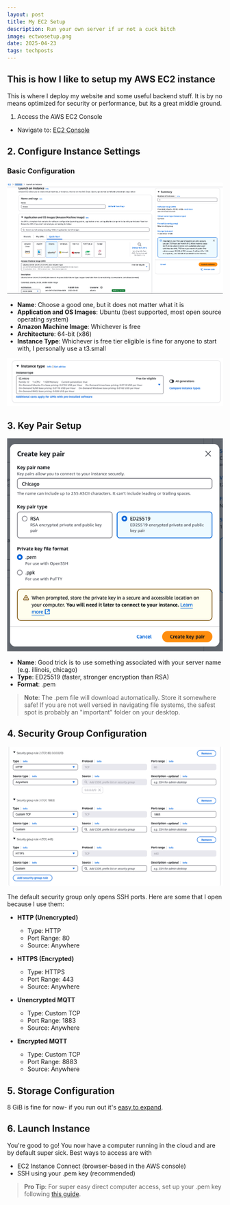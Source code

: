 ```yaml
---
layout: post
title: My EC2 Setup
description: Run your own server if ur not a cuck bitch
image: ectwosetup.png
date: 2025-04-23
tags: techposts
---
```


## This is how I like to setup my AWS EC2 instance

This is where I deploy my website and some useful backend stuff. It is by no means optimized for security or performance, but its a great middle ground.

1. Access the AWS EC2 Console

- Navigate to: [EC2 Console](https://us-east-2.console.aws.amazon.com/ec2/home)

## 2. Configure Instance Settings

### Basic Configuration

![Basic Configuration Settings](./basic_config.png)

- **Name**: Choose a good one, but it does not matter what it is
- **Application and OS Images**: Ubuntu (best supported, most open source operating system)
- **Amazon Machine Image**: Whichever is free
- **Architecture**: 64-bit (x86)
- **Instance Type**: Whichever is free tier eligible is fine for anyone to start with, I personally use a t3.small

![Instance Type Selection](./instance_type.png)

## 3. Key Pair Setup

![Key Pair Configuration](./key_pair.png)

- **Name**: Good trick is to use something associated with your server name (e.g. illinois, chicago)
- **Type**: ED25519 (faster, stronger encryption than RSA)
- **Format**: .pem

> **Note**: The .pem file will download automatically. Store it somewhere safe! If you are not well versed in navigating file systems, the safest spot is probably an "important" folder on your desktop.

## 4. Security Group Configuration

![Security Group Settings](./security_group.png)

The default security group only opens SSH ports. Here are some that I open because I use them:

- **HTTP (Unencrypted)**

  - Type: HTTP
  - Port Range: 80
  - Source: Anywhere

- **HTTPS (Encrypted)**

  - Type: HTTPS
  - Port Range: 443
  - Source: Anywhere

- **Unencrypted MQTT**

  - Type: Custom TCP
  - Port Range: 1883
  - Source: Anywhere

- **Encrypted MQTT**
  - Type: Custom TCP
  - Port Range: 8883
  - Source: Anywhere

## 5. Storage Configuration

8 GiB is fine for now- if you run out it's [easy to expand](ryanjoyce.me).

## 6. Launch Instance

You're good to go! You now have a computer running in the cloud and are by default super sick. Best ways to access are with

- EC2 Instance Connect (browser-based in the AWS console)
- SSH using your .pem key (recommended)

> **Pro Tip**: For super easy direct computer access, set up your .pem key following [this guide](ryanjoyce.me).
